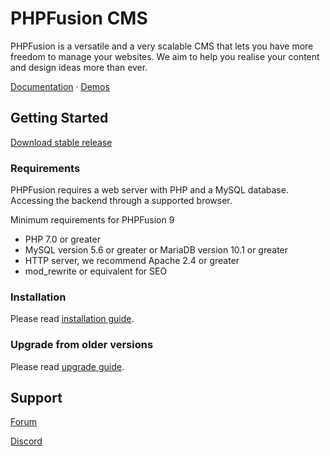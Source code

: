 # PHPFusion CMS

PHPFusion is a versatile and a very scalable CMS that lets you have more freedom to manage your websites.
We aim to help you realise your content and design ideas more than ever.

[Documentation](https://phpfusion.com/docs/) &middot; [Demos](https://demos.phpfusion.com/)

## Getting Started

[Download stable release](https://www.php-fusion.co.uk/phpfusion_9_downloads.php)

### Requirements

PHPFusion requires a web server with PHP and a MySQL database.
Accessing the backend through a supported browser.

Minimum requirements for PHPFusion 9

- PHP 7.0 or greater
- MySQL version 5.6 or greater or MariaDB version 10.1 or greater
- HTTP server, we recommend Apache 2.4 or greater
- mod_rewrite or equivalent for SEO

### Installation

Please read [installation guide](https://phpfusion.com/docs/phpfusion-9-documentation/4-installation).

### Upgrade from older versions

Please read [upgrade guide](https://phpfusion.com/docs/phpfusion-9-documentation/5-upgrading).

## Support

[Forum](https://phpfusion.com/infusions/forum/)

[Discord](https://discord.gg/nuaAYbV)

<!-- Do not judge the product if you have not tried it ;) -->
